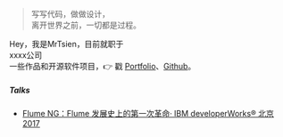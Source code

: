 > 写写代码，做做设计，  
> 离开世界之前，一切都是过程。

Hey，我是MrTsien，目前就职于<br>
xxxx公司<br>
一些作品和开源软件项目，👉 戳 [Portfolio](/portfolio)、[Github](http://github.com/mrtsien)。 


##### Talks

- [Flume NG：Flume 发展史上的第一次革命· IBM developerWorks® 北京 2017](https://www.ibm.com/developerworks/cn/data/library/bd-1404flumerevolution/index.html)
